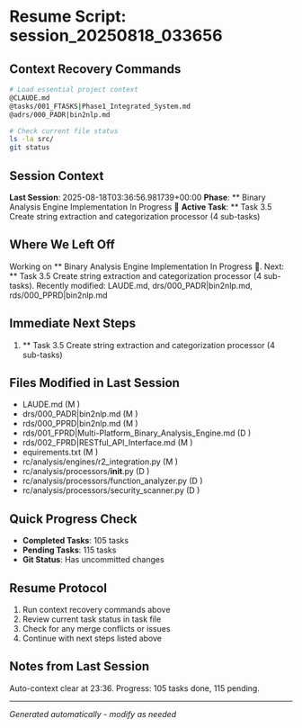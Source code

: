 # Resume Script: session_20250818_033656

## Context Recovery Commands
```bash
# Load essential project context
@CLAUDE.md
@tasks/001_FTASKS|Phase1_Integrated_System.md
@adrs/000_PADR|bin2nlp.md

# Check current file status
ls -la src/
git status
```

## Session Context
**Last Session**: 2025-08-18T03:36:56.981739+00:00
**Phase**: ** Binary Analysis Engine Implementation In Progress 🚀
**Active Task**: ** Task 3.5 Create string extraction and categorization processor (4 sub-tasks)

## Where We Left Off
Working on ** Binary Analysis Engine Implementation In Progress 🚀. Next: ** Task 3.5 Create string extraction and categorization processor (4 sub-tasks). Recently modified: LAUDE.md, drs/000_PADR|bin2nlp.md, rds/000_PPRD|bin2nlp.md

## Immediate Next Steps
1. ** Task 3.5 Create string extraction and categorization processor (4 sub-tasks)

## Files Modified in Last Session
- LAUDE.md (M )
- drs/000_PADR|bin2nlp.md (M )
- rds/000_PPRD|bin2nlp.md (M )
- rds/001_FPRD|Multi-Platform_Binary_Analysis_Engine.md (D )
- rds/002_FPRD|RESTful_API_Interface.md (M )
- equirements.txt (M )
- rc/analysis/engines/r2_integration.py (M )
- rc/analysis/processors/__init__.py (D )
- rc/analysis/processors/function_analyzer.py (D )
- rc/analysis/processors/security_scanner.py (D )

## Quick Progress Check
- **Completed Tasks**: 105 tasks
- **Pending Tasks**: 115 tasks
- **Git Status**: Has uncommitted changes

## Resume Protocol
1. Run context recovery commands above
2. Review current task status in task file
3. Check for any merge conflicts or issues
4. Continue with next steps listed above

## Notes from Last Session
Auto-context clear at 23:36. Progress: 105 tasks done, 115 pending.

---
*Generated automatically - modify as needed*
